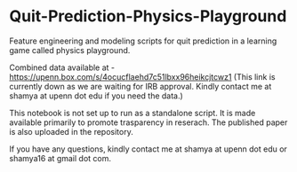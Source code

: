 # Quit-Prediction-Physics-Playground
Feature engineering and modeling scripts for quit prediction in a learning game called physics playground.

Combined data available at - https://upenn.box.com/s/4ocucflaehd7c51lbxx96heikcjtcwz1
(This link is currently down as we are waiting for IRB approval. Kindly contact me at shamya at upenn dot edu if you need the data.)

This notebook is not set up to run as a standalone script. It is made available primarily to promote trasparency in reserach. The published paper is also uploaded in the repository. 

If you have any questions, kindly contact me at shamya at upenn dot edu or shamya16 at gmail dot com.

